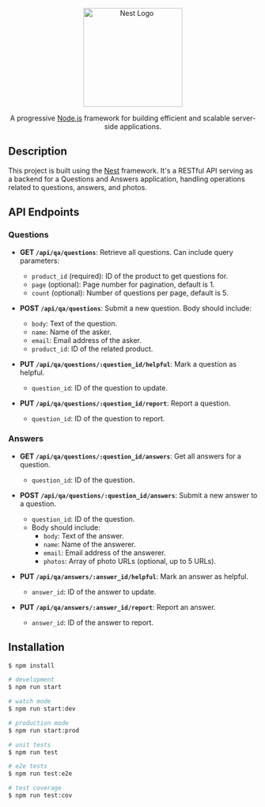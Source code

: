<p align="center">
  <a href="http://nestjs.com/" target="blank"><img src="https://nestjs.com/img/logo-small.svg" width="200" alt="Nest Logo" /></a>
</p>
<p align="center">A progressive <a href="http://nodejs.org" target="_blank">Node.js</a> framework for building efficient and scalable server-side applications.</p>
<!-- Badges -->

## Description

This project is built using the [Nest](https://github.com/nestjs/nest) framework. It's a RESTful API serving as a backend for a Questions and Answers application, handling operations related to questions, answers, and photos.

## API Endpoints

### Questions

- **GET `/api/qa/questions`**: Retrieve all questions. Can include query parameters:
  - `product_id` (required): ID of the product to get questions for.
  - `page` (optional): Page number for pagination, default is 1.
  - `count` (optional): Number of questions per page, default is 5.

- **POST `/api/qa/questions`**: Submit a new question. Body should include:
  - `body`: Text of the question.
  - `name`: Name of the asker.
  - `email`: Email address of the asker.
  - `product_id`: ID of the related product.

- **PUT `/api/qa/questions/:question_id/helpful`**: Mark a question as helpful.
  - `question_id`: ID of the question to update.

- **PUT `/api/qa/questions/:question_id/report`**: Report a question.
  - `question_id`: ID of the question to report.

### Answers

- **GET `/api/qa/questions/:question_id/answers`**: Get all answers for a question.
  - `question_id`: ID of the question.

- **POST `/api/qa/questions/:question_id/answers`**: Submit a new answer to a question.
  - `question_id`: ID of the question.
  - Body should include:
    - `body`: Text of the answer.
    - `name`: Name of the answerer.
    - `email`: Email address of the answerer.
    - `photos`: Array of photo URLs (optional, up to 5 URLs).

- **PUT `/api/qa/answers/:answer_id/helpful`**: Mark an answer as helpful.
  - `answer_id`: ID of the answer to update.

- **PUT `/api/qa/answers/:answer_id/report`**: Report an answer.
  - `answer_id`: ID of the answer to report.

## Installation

```bash
$ npm install

# development
$ npm run start

# watch mode
$ npm run start:dev

# production mode
$ npm run start:prod

# unit tests
$ npm run test

# e2e tests
$ npm run test:e2e

# test coverage
$ npm run test:cov
